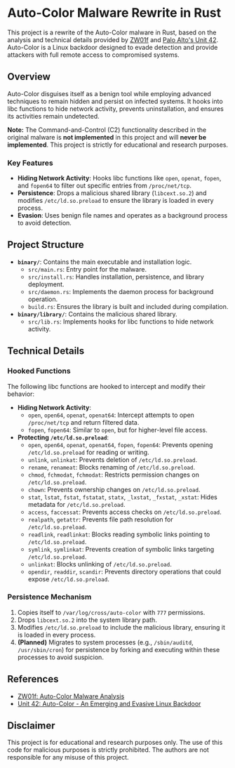 # Auto-Color Malware Rewrite in Rust

This project is a rewrite of the Auto-Color malware in Rust, based on the analysis and technical details provided by [ZW01f](https://zw01f.github.io/malware%20analysis/auto-color/) and [Palo Alto's Unit 42](https://unit42.paloaltonetworks.com/new-linux-backdoor-auto-color/). Auto-Color is a Linux backdoor designed to evade detection and provide attackers with full remote access to compromised systems.

## Overview

Auto-Color disguises itself as a benign tool while employing advanced techniques to remain hidden and persist on infected systems. It hooks into libc functions to hide network activity, prevents uninstallation, and ensures its activities remain undetected.

**Note:** The Command-and-Control (C2) functionality described in the original malware is **not implemented** in this project and will **never be implemented**. This project is strictly for educational and research purposes.

### Key Features

- **Hiding Network Activity**: Hooks libc functions like `open`, `openat`, `fopen`, and `fopen64` to filter out specific entries from `/proc/net/tcp`.
- **Persistence**: Drops a malicious shared library (`libcext.so.2`) and modifies `/etc/ld.so.preload` to ensure the library is loaded in every process.
- **Evasion**: Uses benign file names and operates as a background process to avoid detection.

## Project Structure

- **`binary/`**: Contains the main executable and installation logic.
  - `src/main.rs`: Entry point for the malware.
  - `src/install.rs`: Handles installation, persistence, and library deployment.
  - `src/daemon.rs`: Implements the daemon process for background operation.
  - `build.rs`: Ensures the library is built and included during compilation.
- **`binary/library/`**: Contains the malicious shared library.
  - `src/lib.rs`: Implements hooks for libc functions to hide network activity.

## Technical Details

### Hooked Functions

The following libc functions are hooked to intercept and modify their behavior:

- **Hiding Network Activity**:
  - `open`, `open64`, `openat`, `openat64`: Intercept attempts to open `/proc/net/tcp` and return filtered data.
  - `fopen`, `fopen64`: Similar to `open`, but for higher-level file access.
- **Protecting `/etc/ld.so.preload`**:
  - `open`, `open64`, `openat`, `openat64`, `fopen`, `fopen64`: Prevents opening `/etc/ld.so.preload` for reading or writing.
  - `unlink`, `unlinkat`: Prevents deletion of `/etc/ld.so.preload`.
  - `rename`, `renameat`: Blocks renaming of `/etc/ld.so.preload`.
  - `chmod`, `fchmodat`, `fchmodat`: Restricts permission changes on `/etc/ld.so.preload`.
  - `chown`: Prevents ownership changes on `/etc/ld.so.preload`.
  - `stat`, `lstat`, `fstat`, `fstatat`, `statx`, `_lxstat`, `_fxstat`, `_xstat`: Hides metadata for `/etc/ld.so.preload`.
  - `access`, `faccessat`: Prevents access checks on `/etc/ld.so.preload`.
  - `realpath`, `getattr`: Prevents file path resolution for `/etc/ld.so.preload`.
  - `readlink`, `readlinkat`: Blocks reading symbolic links pointing to `/etc/ld.so.preload`.
  - `symlink`, `symlinkat`: Prevents creation of symbolic links targeting `/etc/ld.so.preload`.
  - `unlinkat`: Blocks unlinking of `/etc/ld.so.preload`.
  - `opendir`, `readdir`, `scandir`: Prevents directory operations that could expose `/etc/ld.so.preload`.

### Persistence Mechanism

1. Copies itself to `/var/log/cross/auto-color` with `777` permissions.
2. Drops `libcext.so.2` into the system library path.
3. Modifies `/etc/ld.so.preload` to include the malicious library, ensuring it is loaded in every process.
4. **(Planned)** Migrates to system processes (e.g., `/sbin/auditd`, `/usr/sbin/cron`) for persistence by forking and executing within these processes to avoid suspicion.

## References

- [ZW01f: Auto-Color Malware Analysis](https://zw01f.github.io/malware%20analysis/auto-color/)
- [Unit 42: Auto-Color - An Emerging and Evasive Linux Backdoor](https://unit42.paloaltonetworks.com/new-linux-backdoor-auto-color/)

## Disclaimer

This project is for educational and research purposes only. The use of this code for malicious purposes is strictly prohibited. The authors are not responsible for any misuse of this project.
